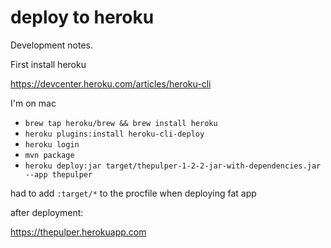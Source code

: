 # deploy to heroku

Development notes.

First install heroku

https://devcenter.heroku.com/articles/heroku-cli

I'm on mac

- `brew tap heroku/brew && brew install heroku`
- `heroku plugins:install heroku-cli-deploy`
- `heroku login`
- `mvn package`
- `heroku deploy:jar target/thepulper-1-2-2-jar-with-dependencies.jar --app thepulper`

had to add `:target/*` to the procfile when deploying fat app

after deployment:

https://thepulper.herokuapp.com